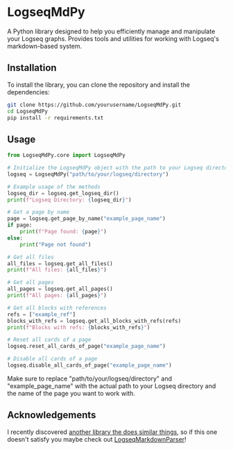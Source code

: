 # LogseqMdPy

A Python library designed to help you efficiently manage and manipulate your Logseq graphs. Provides tools and utilities for working with Logseq's markdown-based system.

## Installation

To install the library, you can clone the repository and install the dependencies:

``` bash
git clone https://github.com/yourusername/LogseqMdPy.git
cd LogseqMdPy
pip install -r requirements.txt
```

## Usage 


``` python
from LogseqMdPy.core import LogseqMdPy

# Initialize the LogseqMdPy object with the path to your Logseq directory
logseq = LogseqMdPy("path/to/your/logseq/directory")

# Example usage of the methods
logseq_dir = logseq.get_logseq_dir()
print(f"Logseq Directory: {logseq_dir}")

# Get a page by name
page = logseq.get_page_by_name("example_page_name")
if page:
    print(f"Page found: {page}")
else:
    print("Page not found")

# Get all files
all_files = logseq.get_all_files()
print(f"All files: {all_files}")

# Get all pages
all_pages = logseq.get_all_pages()
print(f"All pages: {all_pages}")

# Get all blocks with references
refs = ["example_ref"]
blocks_with_refs = logseq.get_all_blocks_with_refs(refs)
print(f"Blocks with refs: {blocks_with_refs}")

# Reset all cards of a page
logseq.reset_all_cards_of_page("example_page_name")

# Disable all cards of a page
logseq.disable_all_cards_of_page("example_page_name")

```
Make sure to replace "path/to/your/logseq/directory" and "example_page_name" with the actual path to your Logseq directory and the name of the page you want to work with.


## Acknowledgements
I recently discovered [another library the does similar things](https://github.com/thiswillbeyourgithub/LogseqMarkdownParser), so if this one doesn't satisfy you maybe check out [LogseqMarkdownParser](https://github.com/thiswillbeyourgithub/LogseqMarkdownParser)!


